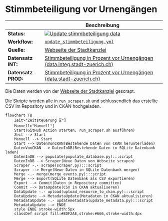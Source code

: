 Stimmbeteiligung vor Urnengängen
=================================

||Beschreibung|
|---|---|
|**Status:**|[![Update stimmbeteiligung data](https://github.com/opendatazurich/opendatazurich.github.io/actions/workflows/update_stimmbeteiligung.yml/badge.svg)](https://github.com/opendatazurich/opendatazurich.github.io/actions/workflows/update_stimmbeteiligung.yml)|
|**Workflow:**|[`update_stimmbeteiligung.yml`](https://github.com/opendatazurich/opendatazurich.github.io/blob/master/.github/workflows/update_stimmbeteiligung.yml)|
|**Quelle:**| [Webseite der Stadtkanzlei](https://www.stadt-zuerich.ch/portal/de/index/politik_u_recht/abstimmungen_u_wahlen/aktuell/stand-stimmbeteiligung.html)
|**Datensatz INT:**|[Stimmbeteiligung in Prozent vor Urnengängen (data.integ.stadt-zuerich.ch)](https://data.integ.stadt-zuerich.ch/dataset/politik_stimmbeteiligung-vor-urnengangen)|
|**Datensatz PROD:**|[Stimmbeteiligung in Prozent vor Urnengängen (data.stadt-zuerich.ch)](https://data.stadt-zuerich.ch/dataset/politik_stimmbeteiligung-vor-urnengangen)|

Die Daten werden von der [Webseite der Stadtkanzlei](https://www.stadt-zuerich.ch/portal/de/index/politik_u_recht/abstimmungen_u_wahlen/aktuell/stand-stimmbeteiligung.html) gescrapt.

Die Skripte werden alle in [`run_scraper.sh`](https://github.com/opendatazurich/opendatazurich.github.io/blob/master/automation/stimmbeteiligung/run_scraper.sh) und schlussendlich das erstellte CSV im Repository und in CKAN hochgeladen.

```mermaid
flowchart TB
    Zeit>"Zeitsteuerung ⌛️"]
    Manuell>"Manuell"]
    Start(GitHub Action starten, run_scraper.sh ausführen)
    Zeit --> Start
    Manuell --> Start
    Start --> DatenVonCKAN(Bestehende Daten von CKAN herunterladen)
    DatenVonCKAN --> DatenInDB(Bestehende Daten in SQLite Datenbank laden)
    DatenInDB --> populate(populate_database.py):::script
    DatenInDB --> Scraper(Neue Daten von Webseite scrapen)
    Scraper -.- scrape(scraper.py):::script
    Scraper --> Merge(Neue Daten in SQLite Datenbank mergen)
    Merge -.- merge(merge_events.py):::script
    Merge --> Export(SQLite Datenbank als CSV exportieren)
    Export --> Commit(Daten in Repository committen)
    Commit --> DataUpdate(CSV in CKAN aktualiseren)
    DataUpdate -.- upload(upload_resource_to_ckan.py):::script
    DataUpdate --> MetadataUpdate(Metadaten in CKAN aktualisieren)
    MetadataUpdate -.- updatemetadata(update_metadata.py):::script
    MetadataUpdate --> ENDE
    style ENDE stroke-width:5px
    classDef script fill:#EDF2AE,stroke:#666,stroke-width:4px
```
